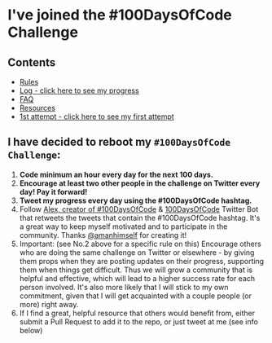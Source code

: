 # I've joined the #100DaysOfCode Challenge

## Contents

* [Rules](rules.md)
* [Log - click here to see my progress](log.md)
* [FAQ](FAQ.md)
* [Resources](resources.md)
* [1st attempt - click here to see my first attempt](./1st_attempt/)

## I have decided to reboot my `#100DaysOfCode Challenge`:

1.  **Code minimum an hour every day for the next 100 days.**
2.  **Encourage at least two other people in the challenge on Twitter every day! Pay it forward!**
3.  **Tweet my progress every day using the #100DaysOfCode hashtag.**
4.  Follow [Alex, creator of #100DaysOfCode](https://twitter.com/ka11away) & [100DaysOfCode](https://twitter.com/_100DaysOfCode) Twitter Bot that retweets the tweets that contain the #100DaysOfCode hashtag. It's a great way to keep myself motivated and to participate in the community. Thanks [@amanhimself](https://twitter.com/amanhimself) for creating it!
9.  Important: (see No.2 above for a specific rule on this) Encourage others who are doing the same challenge on Twitter or elsewhere - by giving them props when they are posting updates on their progress, supporting them when things get difficult. Thus we will grow a community that is helpful and effective, which will lead to a higher success rate for each person involved. It's also more likely that I will stick to my own commitment, given that I will get acquainted with a couple people (or more) right away.
10.  If I find a great, helpful resource that others would benefit from, either submit a Pull Request to add it to the repo, or just tweet at me (see info below)
